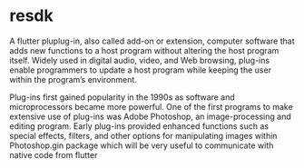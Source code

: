 # resdk

A flutter pluplug-in, also called add-on or extension, computer software that adds new functions to a host program without
altering the host program itself. Widely used in digital audio, video, and Web browsing, plug-ins enable programmers to
update a host program while keeping the user within the program’s environment.

Plug-ins first gained popularity in the 1990s as software and microprocessors became more powerful. One of the first programs
to make extensive use of plug-ins was Adobe Photoshop, an image-processing and editing program. Early plug-ins provided enhanced
functions such as special effects, filters, and other options for manipulating images within Photoshop.gin package which will be
very useful to communicate with native code from flutter